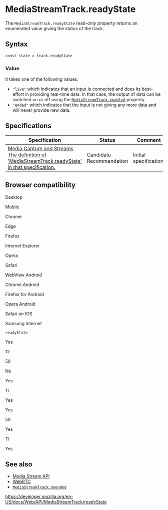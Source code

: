 MediaStreamTrack.readyState
===========================

The `MediaStreamTrack.readyState` read-only property returns an enumerated value giving the status of the track.

Syntax
------

    const state = track.readyState

### Value

It takes one of the following values:

-   `"live"` which indicates that an input is connected and does its best-effort in providing real-time data. In that case, the output of data can be switched on or off using the [`MediaStreamTrack.enabled`](enabled) property.
-   `"ended"` which indicates that the input is not giving any more data and will never provide new data.

Specifications
--------------

<table><thead><tr class="header"><th>Specification</th><th>Status</th><th>Comment</th></tr></thead><tbody><tr class="odd"><td><a href="https://w3c.github.io/mediacapture-main/#dom-mediastreamtrack-readystate">Media Capture and Streams<br />
<span class="small">The definition of 'MediaStreamTrack.readyState' in that specification.</span></a></td><td><span class="spec-cr">Candidate Recommendation</span></td><td>Initial specification.</td></tr></tbody></table>

Browser compatibility
---------------------

Desktop

Mobile

Chrome

Edge

Firefox

Internet Explorer

Opera

Safari

WebView Android

Chrome Android

Firefox for Android

Opera Android

Safari on IOS

Samsung Internet

`readyState`

Yes

12

50

No

Yes

11

Yes

Yes

50

Yes

11

Yes

See also
--------

-   [Media Stream API](../media_streams_api)
-   [WebRTC](../webrtc_api)
-   [`MediaStreamTrack.onended`](onended)

<a href="https://developer.mozilla.org/en-US/docs/Web/API/MediaStreamTrack/readyState" class="_attribution-link">https://developer.mozilla.org/en-US/docs/Web/API/MediaStreamTrack/readyState</a>
